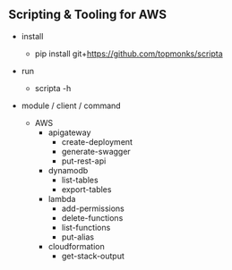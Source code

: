 ## Scripting & Tooling for AWS

* install
    * pip install git+https://github.com/topmonks/scripta

* run
    * scripta -h

* module / client / command
    * AWS
        * apigateway
            * create-deployment
            * generate-swagger
            * put-rest-api
        * dynamodb
            * list-tables
            * export-tables
        * lambda
            * add-permissions
            * delete-functions
            * list-functions
            * put-alias
        * cloudformation
            * get-stack-output


